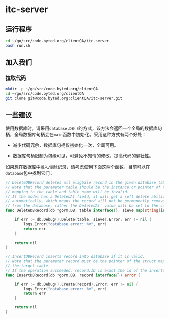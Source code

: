 # itc-server

## 运行程序

```bash
cd ~/go/src/code.byted.org/clientQA/itc-server
bash run.sh
```

## 加入我们

### 拉取代码

```Bash
mkdir -p ~/go/src/code.byted.org/clientQA
cd ~/go/src/code.byted.org/clientQA
git clone git@code.byted.org:clientQA/itc-server.git
```

## 一些建议

使用数据库时，请采用`database.DB()`的方式，该方法会返回一个全局的数据库句柄，全局数据库句柄会在`main`函数中初始化。采用这种方式有两个好处：

- 减少代码冗余，数据库句柄仅初始化一次，全局可用。

- 数据库句柄限制为包级可见，可避免不知情的修改，提高代码的健壮性。

如果想在数据库中`插入/删除`记录，请考虑使用下面这两个函数，目前可以在`database`包中找到它们：

```Go
// DeleteDBRecord deletes all eligbile record in the given database table.
// Note that the parameter table should be the instance or pointer of the struct
// mapping to the table and table name will be invalid.
// If the model has a DeletedAt field, it will get a soft delete ability
// automatically, which means the record will not be permanently removed
// from the database, rather the DeletedAt' value will be set to the current time.
func DeleteDBRecord(db *gorm.DB, table interface{}, sieve map[string]interface{}) error {

	if err := db.Debug().Delete(table, sieve).Error; err != nil {
		logs.Error("database error: %v", err)
		return err
	}

	return nil
}

// InsertDBRecord inserts record into database if it is valid.
// Note that the parameter record must be the pointer of the struct mapping to
// the target table.
// If the operation succeeded, record.ID is exact the id of the inserted record.
func InsertDBRecord(db *gorm.DB, record interface{}) error {

	if err := db.Debug().Create(record).Error; err != nil {
		logs.Error("database error: %v", err)
		return err
	}

	return nil
}
```